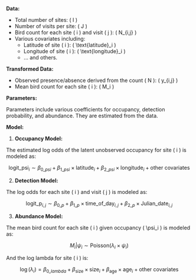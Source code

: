 **Data:**

- Total number of sites: \( I \)
- Number of visits per site: \( J \)
- Bird count for each site \( i \) and visit \( j \): \( N_{i,j} \)
- Various covariates including:
  - Latitude of site \( i \): \( \text{latitude}_i \)
  - Longitude of site \( i \): \( \text{longitude}_i \)
  - ... and others.

**Transformed Data:**

- Observed presence/absence derived from the count \( N \): \( y_{i,j} \)
- Mean bird count for each site \( i \): \( M_i \)

**Parameters:**

Parameters include various coefficients for occupancy, detection probability, and abundance. They are estimated from the data.

**Model:**

1. **Occupancy Model:**

The estimated log odds of the latent unobserved occupancy for site \( i \) is modeled as:

$$
\text{logit\_psi}_i \sim \beta_{0\_psi} + \beta_{1\_psi} \times \text{latitude}_i + \beta_{2\_psi} \times \text{longitude}_i + \text{other covariates}
$$

2. **Detection Model:**

The log odds for each site \( i \) and visit \( j \) is modeled as:

$$
\text{logit\_p}_{i,j} \sim \beta_{0\_p} + \beta_{1\_p} \times \text{time\_of\_day}_{i,j} + \beta_{2\_p} \times \text{Julian\_date}_{i,j}
$$

3. **Abundance Model:**

The mean bird count for each site \( i \) given occupancy \( \psi_i \) is modeled as:

$$
M_i | \psi_i \sim \text{Poisson}(\lambda_i \times \psi_i)
$$

And the log lambda for site \( i \) is:

$$
\log(\lambda_i) = \beta_{0\_lambda} + \beta_{\text{size}} \times \text{size}_i + \beta_{\text{age}} \times \text{age}_i + \text{other covariates}
$$
